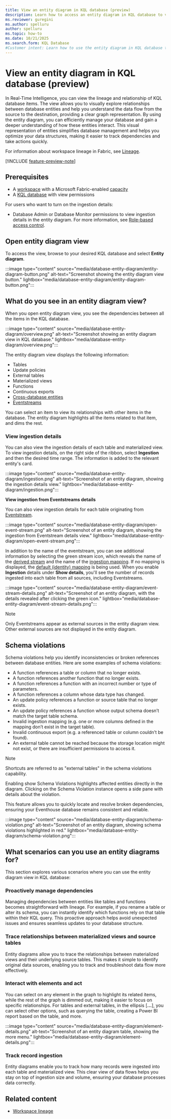 ```yaml
---
title: View an entity diagram in KQL database (preview)
description: Learn how to access an entity diagram in KQL database to view the relationship between items in Real-Time Intelligence.
ms.reviewer: guregini
ms.author: spelluru
author: spelluru
ms.topic: how-to
ms.date: 10/21/2025
ms.search.form: KQL Database
#Customer intent: Learn how to use the entity diagram in KQL database to manage and optimize database relationships and dependencies.
---
```

# View an entity diagram in KQL database (preview)

In Real-Time Intelligence, you can view the lineage and relationship of KQL database items. The view allows you to visually explore relationships between database entities and help you understand the data flow from the source to the destination, providing a clear graph representation. By using the entity diagram, you can efficiently manage your database and gain a deeper understanding of how these entities interact. This visual representation of entities simplifies database management and helps you optimize your data structures, making it easier to track dependencies and take actions quickly.

For information about workspace lineage in Fabric, see [Lineage](../governance/lineage.md).

[!INCLUDE [feature-preview-note](../includes/feature-preview-note.md)]

## Prerequisites

* A [workspace](../get-started/create-workspaces.md) with a Microsoft Fabric-enabled [capacity](../enterprise/licenses.md#capacity)
* A [KQL database](create-database.md) with view permissions

For users who want to turn on the ingestion details:
* Database Admin or Database Monitor permissions to view ingestion details in the entity diagram. For more information, see [Role-based access control](/kusto/access-control/role-based-access-control?view=microsoft-fabric&preserve-view=true).

## Open entity diagram view

To access the view, browse to your desired KQL database and select **Entity diagram**.

:::image type="content" source="media/database-entity-diagram/entity-diagram-button.png" alt-text="Screenshot showing the entity diagram view button." lightbox="media/database-entity-diagram/entity-diagram-button.png":::

## What do you see in an entity diagram view?

When you open entity diagram view, you see the dependencies between all the items in the KQL database.

:::image type="content" source="media/database-entity-diagram/overview.png" alt-text="Screenshot showing an entity diagram view in KQL database." lightbox="media/database-entity-diagram/overview.png":::

The entity diagram view displays the following information:

* Tables
* Update policies
* External tables
* Materialized views
* Functions
* Continuous exports
* [Cross-database entities](/kusto/query/cross-cluster-or-database-queries?view=microsoft-fabric&preserve-view=true)
* [Eventstreams](event-streams/overview.md)

You can select an item to view its relationships with other items in the database. The entity diagram highlights all the items related to that item, and dims the rest.

### View ingestion details

You can also view the ingestion details of each table and materialized view. To view ingestion details, on the right side of the ribbon, select **Ingestion** and then the desired time range. The information is added to the relevant entity's card.

:::image type="content" source="media/database-entity-diagram/ingestion.png" alt-text="Screenshot of an entity diagram, showing the ingestion details view." lightbox="media/database-entity-diagram/ingestion.png":::

**View ingestion from Eventstreams details**

You can also view ingestion details for each table originating from [Eventstream](event-streams/overview.md).

:::image type="content" source="media/database-entity-diagram/open-event-stream.png" alt-text="Screenshot of an entity diagram, showing the ingestion from Eventstream details view." lightbox="media/database-entity-diagram/open-event-stream.png":::

In addition to the name of the eventstream, you can see additional information by selecting the green stream icon, which reveals the name of the [derived stream](event-streams/add-destination-derived-stream.md) and the name of the [ingestion mapping](/kusto/management/mappings?view=microsoft-fabric&preserve-view=true). If no mapping is displayed, the [default (identity) mapping](/kusto/management/mappings?view=microsoft-fabric#identity-mapping&preserve-view=true) is being used. When you enable **Ingestion** details under **Show details**, you'll see the number of records ingested into each table from all sources, including Eventstreams.

:::image type="content" source="media/database-entity-diagram/event-stream-details.png" alt-text="Screenshot of an entity diagram, with the details revealed after clicking the green icon." lightbox="media/database-entity-diagram/event-stream-details.png":::

>[!NOTE]
> Only Eventstreams appear as external sources in the entity diagram view. Other external sources are not displayed in the entity diagram.

## Schema violations

Schema violations help you identify inconsistencies or broken references between database entities. Here are some examples of schema violations:

* A function references a table or column that no longer exists.
* A function references another function that no longer exists.
* A function references a function with an incorrect number or type of parameters.
* A function references a column whose data type has changed.
* An update policy references a function or source table that no longer exists.
* An update policy references a function whose output schema doesn’t match the target table schema.
* Invalid ingestion mapping (e.g. one or more columns defined in the mapping don’t exist in the target table).
* Invalid continuous export (e.g. a referenced table or column couldn’t be found).
* An external table cannot be reached because the storage location might not exist, or there are insufficient permissions to access it.

> [!NOTE]
> Shortcuts are referred to as "external tables" in the schema violations capability.

Enabling show Schema Violations highlights affected entities directly in the diagram. Clicking on the Schema Violation instance opens a side pane with details about the violation.

This feature allows you to quickly locate and resolve broken dependencies, ensuring your Eventhouse database remains consistent and reliable.

:::image type="content" source="media/database-entity-diagram/schema-violation.png" alt-text="Screenshot of an entity diagram, showing schema violations highlighted in red." lightbox="media/database-entity-diagram/schema-violation.png":::

## What scenarios can you use an entity diagrams for?

This section explores various scenarios where you can use the entity diagram view in KQL database:

### Proactively manage dependencies

Managing dependencies between entities like tables and functions becomes straightforward with lineage. For example, if you rename a table or alter its schema, you can instantly identify which functions rely on that table within their KQL query. This proactive approach helps avoid unexpected issues and ensures seamless updates to your database structure.

### Trace relationships between materialized views and source tables

Entity diagrams allow you to trace the relationships between materialized views and their underlying source tables. This makes it simple to identify original data sources, enabling you to track and troubleshoot data flow more effectively.

### Interact with elements and act

You can select on any element in the graph to highlight its related items, while the rest of the graph is dimmed out, making it easier to focus on specific relationships. For tables and external tables, in the ellipsis [**...**], you can select other options, such as querying the table, creating a Power BI report based on the table, and more.

:::image type="content" source="media/database-entity-diagram/element-details.png" alt-text="Screenshot of an entity diagram table, showing the more menu." lightbox="media/database-entity-diagram/element-details.png":::

### Track record ingestion

Entity diagrams enable you to track how many records were ingested into each table and materialized view. This clear view of data flows helps you stay on top of ingestion size and volume, ensuring your database processes data correctly.

## Related content

* [Workspace lineage](../governance/lineage.md)
